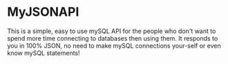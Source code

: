 MyJSONAPI
==========

This is a simple, easy to use mySQL API for the people who don't want to spend more time connecting to databases then using them. It responds to you in 100% JSON, no need to make mySQL connections your-self or even know mySQL statements!